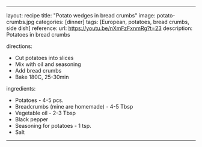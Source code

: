 ---

layout: recipe
title:  "Potato wedges in bread crumbs"
image: potato-crumbs.jpg
categories: [dinner]
tags: [European, potatoes, bread crumbs, side dish]
reference:
    url: https://youtu.be/nXmFzFxnmRg?t=23
    description:  Potatoes in bread crumbs

directions:
-  Cut potatoes into slices
-  Mix with oil and seasoning
-  Add bread crumbs
-  Bake 180C, 25-30min

ingredients:
- Potatoes - 4-5 pcs.
- Breadcrumbs (mine are homemade) - 4-5 Tbsp
- Vegetable oil - 2-3 Tbsp
- Black pepper
- Seasoning for potatoes - 1 tsp.
- Salt



---